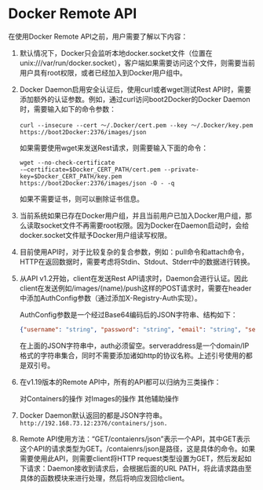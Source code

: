 # Docker Remote API

在使用Docker Remote API之前，用户需要了解以下内容：

1. 默认情况下，Docker只会监听本地docker.socket文件（位置在unix:///var/run/docker.socket），客户端如果需要访问这个文件，则需要当前用户具有root权限，或者已经加入到Docker用户组中。

2. Docker Daemon启用安全认证后，使用curl或者wget测试Rest API时，需要添加额外的认证参数。例如，通过curl访问boot2Docker的Docker Daemon时，需要输入如下的命令参数：

   ```shell
   curl --insecure --cert ～/.Docker/cert.pem --key ～/.Docker/key.pem
   https://boot2Docker:2376/images/json
   ```

   如果需要使用wget来发送Rest请求，则需要输入下面的命令：

   ```shell
   wget --no-check-certificate
   -–certificate=$Docker_CERT_PATH/cert.pem --private-key=$Docker_CERT_PATH/key.pem
   https://boot2Docker:2376/images/json -O - -q
   ```

   如果不需要证书，则可以删除证书信息。

3. 当前系统如果已存在Docker用户组，并且当前用户已加入Docker用户组，那么读取socket文件不再需要root权限。因为Docker在Daemon启动时，会给docker.socket文件赋予Docker用户组读写权限。

4. 目前使用API时，对于比较复杂的复合参数，例如：pull命令和attach命令，HTTP在返回数据时，需要考虑将Stdin、Stdout、Stderr中的数据进行转换。

5. 从API v1.2开始，client在发送Rest API请求时，Daemon会进行认证。因此client在发送例如/images/(name)/push这样的POST请求时，需要在header中添加AuthConfig参数（通过添加X-Registry-Auth实现）。

   AuthConfig参数是一个经过Base64编码后的JSON字符串、结构如下：

   ```json
   {"username": "string", "password": "string", "email": "string", "serveraddress" : "string", "auth": ""}
   ```

   在上面的JSON字符串中，auth必须留空。serveraddress是一个domain/IP格式的字符串集合，同时不需要添加诸如http的协议名称。上述引号使用的都是双引号。

6. 在v1.19版本的Remote API中，所有的API都可以归纳为三类操作：

   对Containers的操作
   对Images的操作
   其他辅助操作

7. Docker Daemon默认返回的都是JSON字符串。`http://192.168.73.12:2376/containers/json.`

8. Remote API使用方法：“GET/contaienrs/json”表示一个API，其中GET表示这个API的请求类型为GET。/contaienrs/json是路径，这是具体的命令。如果需要使用此API，则需要client将HTTP request类型设置为GET，然后发起如下请求：Daemon接收到请求后，会根据后面的URL PATH，将此请求路由至具体的函数模块来进行处理，然后将响应发回给client。
